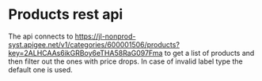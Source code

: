 # Products rest api

The api connects to https://jl-nonprod-syst.apigee.net/v1/categories/600001506/products?key=2ALHCAAs6ikGRBoy6eTHA58RaG097Fma to get a list of products and then filter out the ones with price drops.
In case of invalid label type the default one is used.